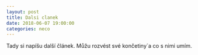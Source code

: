 ```yaml
---
layout: post
title: Dalsi clanek
date: 2018-06-07 19:00:00
categories: neco
---
```


Tady si napíšu další článek. Můžu rozvést své končetiny´a co s nimi umím.


